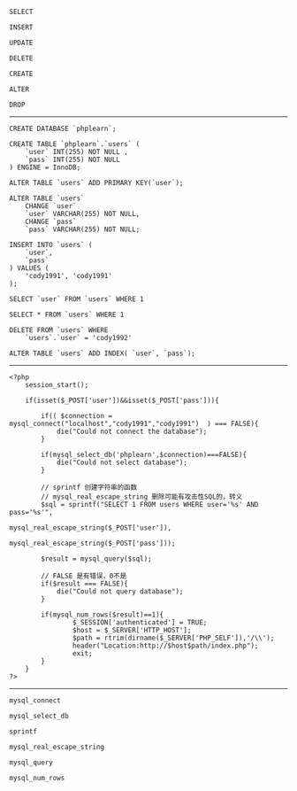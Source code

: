 	SELECT

	INSERT

	UPDATE

	DELETE

	CREATE

	ALTER

	DROP

---

	CREATE DATABASE `phplearn`;

	CREATE TABLE `phplearn`.`users` ( 
		`user` INT(255) NOT NULL , 
		`pass` INT(255) NOT NULL 
	) ENGINE = InnoDB;

	ALTER TABLE `users` ADD PRIMARY KEY(`user`);

	ALTER TABLE `users` 
		CHANGE `user` 
		`user` VARCHAR(255) NOT NULL, 
		CHANGE `pass` 
		`pass` VARCHAR(255) NOT NULL;

	INSERT INTO `users` (
		`user`, 
		`pass`
	) VALUES (
		'cody1991', 'cody1991'
	);

	SELECT `user` FROM `users` WHERE 1

	SELECT * FROM `users` WHERE 1

	DELETE FROM `users` WHERE 
		`users`.`user` = 'cody1992'

	ALTER TABLE `users` ADD INDEX( `user`, `pass`);

---


	<?php 
		session_start();

		if(isset($_POST['user'])&&isset($_POST['pass'])){

			if(( $connection = mysql_connect("localhost","cody1991","cody1991")  ) === FALSE){
				die("Could not connect the database");
			}

			if(mysql_select_db('phplearn',$connection)===FALSE){
				die("Could not select database");
			}

			// sprintf 创建字符串的函数
			// mysql_real_escape_string 删除可能有攻击性SQL的，转义
			$sql = sprintf("SELECT 1 FROM users WHERE user='%s' AND pass='%s'",
												mysql_real_escape_string($_POST['user']),
												mysql_real_escape_string($_POST['pass']));

			$result = mysql_query($sql);

			// FALSE 是有错误，0不是
			if($result === FALSE){
				die("Could not query database");
			}

			if(mysql_num_rows($result)==1){
					$_SESSION['authenticated'] = TRUE;
					$host = $_SERVER['HTTP_HOST'];
					$path = rtrim(dirname($_SERVER['PHP_SELF']),'/\\');
					header("Location:http://$host$path/index.php");
					exit;
			}
		}
	?>

---

	mysql_connect

	mysql_select_db

	sprintf

	mysql_real_escape_string

	mysql_query

	mysql_num_rows